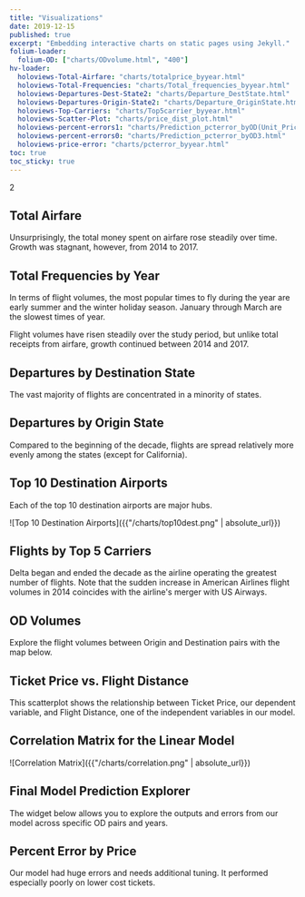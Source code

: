 ```yaml
---
title: "Visualizations"
date: 2019-12-15
published: true
excerpt: "Embedding interactive charts on static pages using Jekyll."
folium-loader:
  folium-OD: ["charts/ODvolume.html", "400"]
hv-loader:
  holoviews-Total-Airfare: "charts/totalprice_byyear.html"
  holoviews-Total-Frequencies: "charts/Total_frequencies_byyear.html"
  holoviews-Departures-Dest-State2: "charts/Departure_DestState.html"
  holoviews-Departures-Origin-State2: "charts/Departure_OriginState.html"
  holoviews-Top-Carriers: "charts/Top5carrier_byyear.html"
  holoviews-Scatter-Plot: "charts/price_dist_plot.html"
  holoviews-percent-errors1: "charts/Prediction_pcterror_byOD(Unit_Price).html"
  holoviews-percent-errors0: "charts/Prediction_pcterror_byOD3.html"
  holoviews-price-error: "charts/pcterror_byyear.html"
toc: true
toc_sticky: true
---
```


2

## Total Airfare

Unsurprisingly, the total money spent on airfare rose steadily over time. Growth was stagnant, however, from 2014 to 2017.

<div id="holoviews-Total-Airfare"></div> 

## Total Frequencies by Year

In terms of flight volumes, the most popular times to fly during the year are early summer and the winter holiday season. January through March are the slowest times of year.

Flight volumes have risen steadily over the study period, but unlike total receipts from airfare, growth continued between 2014 and 2017.

<div id="holoviews-Total-Frequencies"></div> 

## Departures by Destination State

The vast majority of flights are concentrated in a minority of states.

<div id="holoviews-Departures-Dest-State2"></div> 

## Departures by Origin State

Compared to the beginning of the decade, flights are spread relatively more evenly among the states (except for California).

<div id="holoviews-Departures-Origin-State2"></div>

## Top 10 Destination Airports

Each of the top 10 destination airports are major hubs.

![Top 10 Destination Airports]({{"/charts/top10dest.png" | absolute_url}})

## Flights by Top 5 Carriers

Delta began and ended the decade as the airline operating the greatest number of flights. Note that the sudden increase in American Airlines flight volumes in 2014 coincides with the airline's merger with US Airways.

<div id="holoviews-Top-Carriers"></div>

## OD Volumes

Explore the flight volumes between Origin and Destination pairs with the map below.

<div id="folium-OD"></div>

## Ticket Price vs. Flight Distance

This scatterplot shows the relationship between Ticket Price, our dependent variable, and Flight Distance, one of the independent variables in our model.

<div id="holoviews-Scatter-Plot"></div>

## Correlation Matrix for the Linear Model

![Correlation Matrix]({{"/charts/correlation.png" | absolute_url}})

## Final Model Prediction Explorer

The widget below allows you to explore the outputs and errors from our model across specific OD pairs and years.

<div id="holoviews-percent-errors1"></div>
<div id="holoviews-percent-errors0"></div>

## Percent Error by Price

Our model had huge errors and needs additional tuning. It performed especially poorly on lower cost tickets.

<div id="holoviews-price-error"></div>
